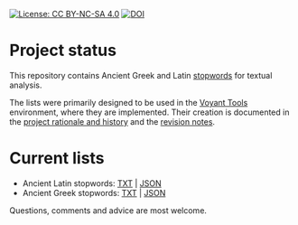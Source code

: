 [![License: CC BY-NC-SA 4.0](https://img.shields.io/badge/License-CC%20BY--NC--SA%204.0-blue.svg)](https://creativecommons.org/licenses/by-nc-sa/4.0/)
[![DOI](https://zenodo.org/badge/DOI/10.5281/zenodo.1165205.svg)](https://doi.org/10.5281/zenodo.1165205)

# Project status

This repository contains Ancient Greek and Latin [stopwords](https://github.com/aurelberra/stopwords/blob/master/rationale.md#about-stopwords) for textual analysis.

The lists were primarily designed to be used in the [Voyant Tools](https://voyant-tools.org/) environment, where they are implemented. Their creation is documented in the [project rationale and history](rationale.md) and the [revision notes](revision_notes.md).

# Current lists

* Ancient Latin stopwords: [TXT](stopwords_latin.txt) | [JSON](stopwords_latin.json)
* Ancient Greek stopwords: [TXT](stopwords_greek.txt) | [JSON](stopwords_greek.json)

Questions, comments and advice are most welcome.
